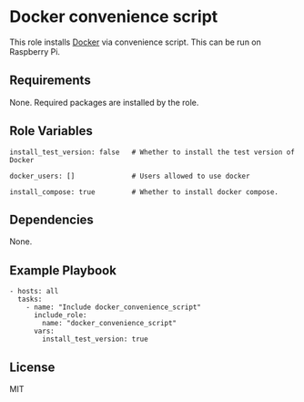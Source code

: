 Docker convenience script
=========

This role installs [Docker](https://www.docker.com/) via convenience script.
This can be run on Raspberry Pi. 

Requirements
------------

None.
Required packages are installed by the role.

Role Variables
--------------

```(yaml)
install_test_version: false   # Whether to install the test version of Docker

docker_users: []              # Users allowed to use docker

install_compose: true         # Whether to install docker compose.
```

Dependencies
------------

None.

Example Playbook
----------------

```(yaml)
- hosts: all
  tasks:
    - name: "Include docker_convenience_script"
      include_role:
        name: "docker_convenience_script"
      vars:
        install_test_version: true
```


License
-------

MIT

